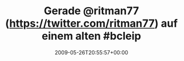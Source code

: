 ---
retweeted: false
source: <a href="http://twitter.com" rel="nofollow">Twitter Web Client</a>
entities:
  hashtags:
  - text: bcleipzig
    indices:
    - '33'
    - '43'
  symbols: []
  user_mentions:
  - name: David Rosa
    screen_name: ritman77
    indices:
    - '7'
    - '16'
    id_str: '800891891759710208'
    id: '800891891759710208'
  urls: []
display_text_range:
- '0'
- '58'
favorite_count: '0'
id_str: '1927887133'
truncated: false
retweet_count: '0'
id: '1927887133'
created_at: Tue May 26 20:55:57 +0000 2009
favorited: false
full_text: 'Gerade [@ritman77](https://twitter.com/ritman77) auf einem alten #bcleipzig
  Foto entdeckt.'
lang: de
tags:
- bcleipzig
- pesos/twitter
date: '2009-05-26T20:55:57+00:00'
src: https://twitter.com/bascht/status/1927887133
original_url: https://twitter.com/bascht/status/1927887133
type: twitter_tweet
text: 'Gerade [@ritman77](https://twitter.com/ritman77) auf einem alten #bcleipzig
  Foto entdeckt.'
title: 'Gerade @ritman77 (https://twitter.com/ritman77) auf einem alten #bcleip'

---